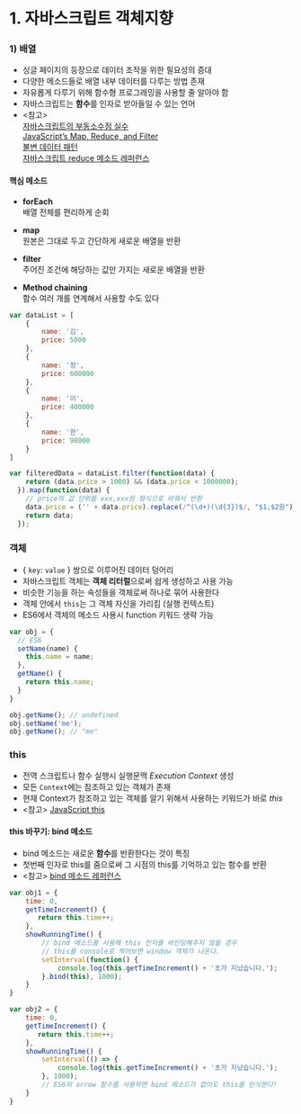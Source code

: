 # 1. 자바스크립트 객체지향

### 1) 배열
- 싱글 페이지의 등장으로 데이터 조작을 위한 필요성의 증대
- 다양한 메소드들로 배열 내부 데이터를 다루는 방법 존재
- 자유롭게 다루기 위해 함수형 프로그래밍을 사용할 줄 알아야 함
- 자바스크립트는 **함수**를 인자로 받아들일 수 있는 언어
- <참고> \
[자바스크립트의 부동소수점 실수](https://velog.io/@sgyoon/2019-09-15-01) \
[JavaScript’s Map, Reduce, and Filter](https://danmartensen.svbtle.com/javascripts-map-reduce-and-filter) \
[불변 데이터 패턴](https://poiemaweb.com/js-immutability ) \
[자바스크립트 reduce 메소드 레퍼런스](https://developer.mozilla.org/ko/docs/Web/JavaScript/Reference/Global_Objects/Array/Reduce)

#### 핵심 메소드
- **forEach** \
배열 전체를 편리하게 순회

- **map** \
원본은 그대로 두고 간단하게 새로운 배열을 반환

- **filter** \
주어진 조건에 해당하는 값만 가지는 새로운 배열을 반환

- **Method chaining** \
함수 여러 개를 연계해서 사용할 수도 있다

```javascript
var dataList = [
    {
        name: '김',
        price: 5000
    },
    {
        name: '정',
        price: 600000
    },
    {
        name: '이',
        price: 400000
    },
    {
        name: '한',
        price: 98000
    }
]

var filteredData = dataList.filter(function(data) {
    return (data.price > 1000) && (data.price < 1000000);
  }).map(function(data) {
    // price의 값 단위를 xxx,xxx원 형식으로 바꿔서 반환
    data.price = ('' + data.price).replace(/^(\d+)(\d{3})$/, "$1,$2원");
    return data;
  });
```

### 객체
- { `key`: `value` } 쌍으로 이루어진 데이터 덩어리
- 자바스크립트 객체는 **객체 리터럴**으로써 쉽게 생성하고 사용 가능
- 비슷한 기능을 하는 속성들을 객체로써 하나로 묶어 사용한다
- 객체 안에서 `this`는 그 객체 자신을 가리킴 (실행 컨텍스트)
- ES6에서 객체의 메소드 사용시 function 키워드 생략 가능

```javascript
var obj = {
  // ES6
  setName(name) {
    this.name = name;
  },
  getName() {
    return this.name;
  }
}

obj.getName(); // undefined
obj.setName('me');
obj.getName(); // "me"
```

### this
- 전역 스크립트나 함수 실행시 실행문맥 _Execution Context_ 생성
- 모든 `Context`에는 참조하고 있는 객체가 존재
- 현재 Context가 참조하고 있는 객체를 알기 위해서 사용하는 키워드가 바로 _this_
- <참고> [JavaScript this](https://www.w3schools.com/js/js_this.asp)

#### this 바꾸기: bind 메소드
- bind 메소드는 새로운 **함수**를 반환한다는 것이 특징
- 첫번째 인자로 this를 줌으로써 그 시점의 this를 기억하고 있는 함수를 반환
- <참고> [bind 메소드 레퍼런스](https://developer.mozilla.org/ko/docs/Web/JavaScript/Reference/Global_Objects/Function/bind)

```javascript
var obj1 = {
    time: 0,
    getTimeIncrement() {
       return this.time++;
    },
    showRunningTime() {
        // bind 메소드를 사용해 this 인자를 바인딩해주지 않을 경우
        // this를 console로 찍어보면 window 객체가 나온다. 
        setInterval(function() {
            console.log(this.getTimeIncrement() + '초가 지났습니다.');
        }.bind(this), 1000);
    }
}

var obj2 = {
    time: 0,
    getTimeIncrement() {
       return this.time++;
    },
    showRunningTime() {
        setInterval(() => {
            console.log(this.getTimeIncrement() + '초가 지났습니다.');
        }, 1000);
        // ES6의 arrow 함수를 사용하면 bind 메소드가 없이도 this를 인식한다!
    }
}
```